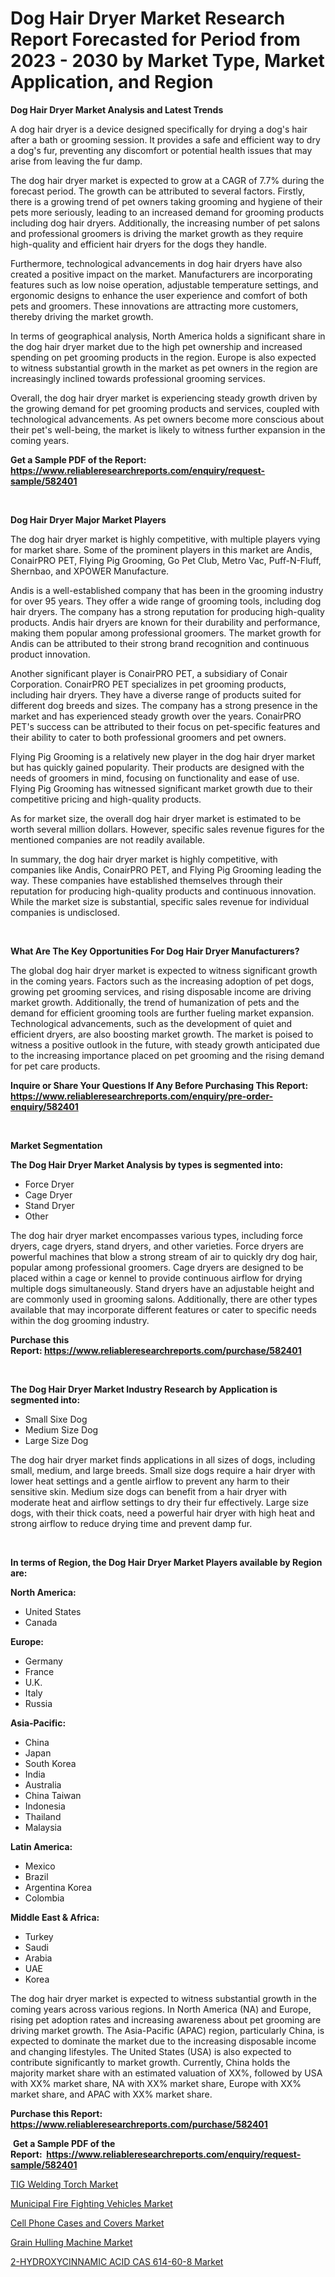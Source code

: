 <p><h1>Dog Hair Dryer Market Research Report Forecasted for Period from 2023 -  2030 by Market Type, Market Application, and Region</h1></p><p><strong>Dog Hair Dryer Market Analysis and Latest Trends</strong></p>
<p><p>A dog hair dryer is a device designed specifically for drying a dog's hair after a bath or grooming session. It provides a safe and efficient way to dry a dog's fur, preventing any discomfort or potential health issues that may arise from leaving the fur damp.</p><p>The dog hair dryer market is expected to grow at a CAGR of 7.7% during the forecast period. The growth can be attributed to several factors. Firstly, there is a growing trend of pet owners taking grooming and hygiene of their pets more seriously, leading to an increased demand for grooming products including dog hair dryers. Additionally, the increasing number of pet salons and professional groomers is driving the market growth as they require high-quality and efficient hair dryers for the dogs they handle.</p><p>Furthermore, technological advancements in dog hair dryers have also created a positive impact on the market. Manufacturers are incorporating features such as low noise operation, adjustable temperature settings, and ergonomic designs to enhance the user experience and comfort of both pets and groomers. These innovations are attracting more customers, thereby driving the market growth.</p><p>In terms of geographical analysis, North America holds a significant share in the dog hair dryer market due to the high pet ownership and increased spending on pet grooming products in the region. Europe is also expected to witness substantial growth in the market as pet owners in the region are increasingly inclined towards professional grooming services.</p><p>Overall, the dog hair dryer market is experiencing steady growth driven by the growing demand for pet grooming products and services, coupled with technological advancements. As pet owners become more conscious about their pet's well-being, the market is likely to witness further expansion in the coming years.</p></p>
<p><strong>Get a Sample PDF of the Report:&nbsp; <a href="https://www.reliableresearchreports.com/enquiry/request-sample/582401">https://www.reliableresearchreports.com/enquiry/request-sample/582401</a></strong></p>
<p>&nbsp;</p>
<p><strong>Dog Hair Dryer Major Market Players</strong></p>
<p><p>The dog hair dryer market is highly competitive, with multiple players vying for market share. Some of the prominent players in this market are Andis, ConairPRO PET, Flying Pig Grooming, Go Pet Club, Metro Vac, Puff-N-Fluff, Shernbao, and XPOWER Manufacture.</p><p>Andis is a well-established company that has been in the grooming industry for over 95 years. They offer a wide range of grooming tools, including dog hair dryers. The company has a strong reputation for producing high-quality products. Andis hair dryers are known for their durability and performance, making them popular among professional groomers. The market growth for Andis can be attributed to their strong brand recognition and continuous product innovation.</p><p>Another significant player is ConairPRO PET, a subsidiary of Conair Corporation. ConairPRO PET specializes in pet grooming products, including hair dryers. They have a diverse range of products suited for different dog breeds and sizes. The company has a strong presence in the market and has experienced steady growth over the years. ConairPRO PET's success can be attributed to their focus on pet-specific features and their ability to cater to both professional groomers and pet owners.</p><p>Flying Pig Grooming is a relatively new player in the dog hair dryer market but has quickly gained popularity. Their products are designed with the needs of groomers in mind, focusing on functionality and ease of use. Flying Pig Grooming has witnessed significant market growth due to their competitive pricing and high-quality products.</p><p>As for market size, the overall dog hair dryer market is estimated to be worth several million dollars. However, specific sales revenue figures for the mentioned companies are not readily available.</p><p>In summary, the dog hair dryer market is highly competitive, with companies like Andis, ConairPRO PET, and Flying Pig Grooming leading the way. These companies have established themselves through their reputation for producing high-quality products and continuous innovation. While the market size is substantial, specific sales revenue for individual companies is undisclosed.</p></p>
<p>&nbsp;</p>
<p><strong>What Are The Key Opportunities For Dog Hair Dryer Manufacturers?</strong></p>
<p><p>The global dog hair dryer market is expected to witness significant growth in the coming years. Factors such as the increasing adoption of pet dogs, growing pet grooming services, and rising disposable income are driving market growth. Additionally, the trend of humanization of pets and the demand for efficient grooming tools are further fueling market expansion. Technological advancements, such as the development of quiet and efficient dryers, are also boosting market growth. The market is poised to witness a positive outlook in the future, with steady growth anticipated due to the increasing importance placed on pet grooming and the rising demand for pet care products.</p></p>
<p><strong>Inquire or Share Your Questions If Any Before Purchasing This Report: <a href="https://www.reliableresearchreports.com/enquiry/pre-order-enquiry/582401">https://www.reliableresearchreports.com/enquiry/pre-order-enquiry/582401</a></strong></p>
<p>&nbsp;</p>
<p><strong>Market Segmentation</strong></p>
<p><strong>The Dog Hair Dryer Market Analysis by types is segmented into:</strong></p>
<p><ul><li>Force Dryer</li><li>Cage Dryer</li><li>Stand Dryer</li><li>Other</li></ul></p>
<p><p>The dog hair dryer market encompasses various types, including force dryers, cage dryers, stand dryers, and other varieties. Force dryers are powerful machines that blow a strong stream of air to quickly dry dog hair, popular among professional groomers. Cage dryers are designed to be placed within a cage or kennel to provide continuous airflow for drying multiple dogs simultaneously. Stand dryers have an adjustable height and are commonly used in grooming salons. Additionally, there are other types available that may incorporate different features or cater to specific needs within the dog grooming industry.</p></p>
<p><strong>Purchase this Report:&nbsp;<a href="https://www.reliableresearchreports.com/purchase/582401">https://www.reliableresearchreports.com/purchase/582401</a></strong></p>
<p>&nbsp;</p>
<p><strong>The Dog Hair Dryer Market Industry Research by Application is segmented into:</strong></p>
<p><ul><li>Small Sixe Dog</li><li>Medium Size Dog</li><li>Large Size Dog</li></ul></p>
<p><p>The dog hair dryer market finds applications in all sizes of dogs, including small, medium, and large breeds. Small size dogs require a hair dryer with lower heat settings and a gentle airflow to prevent any harm to their sensitive skin. Medium size dogs can benefit from a hair dryer with moderate heat and airflow settings to dry their fur effectively. Large size dogs, with their thick coats, need a powerful hair dryer with high heat and strong airflow to reduce drying time and prevent damp fur.</p></p>
<p>&nbsp;</p>
<p><strong>In terms of Region, the Dog Hair Dryer Market Players available by Region are:</strong></p>
<p>
    <p> <strong> North America: </strong>
        <ul>
            <li>United States</li>
            <li>Canada</li>
        </ul>
        </p> 
    <p> <strong> Europe: </strong>
        <ul>
            <li>Germany</li>
            <li>France</li>
            <li>U.K.</li>
            <li>Italy</li>
            <li>Russia</li>
        </ul>
        </p> 
    <p> <strong> Asia-Pacific: </strong>
        <ul>
            <li>China</li>
            <li>Japan</li>
            <li>South Korea</li>
            <li>India</li>
            <li>Australia</li>
            <li>China Taiwan</li>
            <li>Indonesia</li>
            <li>Thailand</li>
            <li>Malaysia</li>
        </ul>
        </p> 
    <p> <strong> Latin America: </strong>
        <ul>
            <li>Mexico</li>
            <li>Brazil</li>
            <li>Argentina Korea</li>
            <li>Colombia</li>
        </ul>
        </p> 
    <p> <strong> Middle East & Africa: </strong>
        <ul>
            <li>Turkey</li>
            <li>Saudi</li>
            <li>Arabia</li>
            <li>UAE</li>
            <li>Korea</li>
        </ul>
    </p>
    </p>
<p><p>The dog hair dryer market is expected to witness substantial growth in the coming years across various regions. In North America (NA) and Europe, rising pet adoption rates and increasing awareness about pet grooming are driving market growth. The Asia-Pacific (APAC) region, particularly China, is expected to dominate the market due to the increasing disposable income and changing lifestyles. The United States (USA) is also expected to contribute significantly to market growth. Currently, China holds the majority market share with an estimated valuation of XX%, followed by USA with XX% market share, NA with XX% market share, Europe with XX% market share, and APAC with XX% market share.</p></p>
<p><strong>Purchase this Report: <a href="https://www.reliableresearchreports.com/purchase/582401">https://www.reliableresearchreports.com/purchase/582401</a></strong></p>
<p>&nbsp;<strong>Get a Sample PDF of the Report:&nbsp;&nbsp;<a href="https://www.reliableresearchreports.com/enquiry/request-sample/582401">https://www.reliableresearchreports.com/enquiry/request-sample/582401</a></strong></p>
<p><strong></strong></p>
<p><p><a href="https://www.linkedin.com/pulse/tig-welding-torch-market-share-amp-new-trends-analysis-report-i5vde/">TIG Welding Torch Market</a></p><p><a href="https://github.com/kuntayevaz/Market-Research-Report-List-1/blob/main/municipal-fire-fighting-vehicles-market.md">Municipal Fire Fighting Vehicles Market</a></p><p><a href="https://medium.com/@efrainhaley/cell-phone-cases-and-covers-market-size-growth-forecast-2023-2030-1f8887adc8a7">Cell Phone Cases and Covers Market</a></p><p><a href="https://www.linkedin.com/pulse/grain-hulling-machine-market-insights-players-forecast-till-pdn1e/">Grain Hulling Machine Market</a></p><p><a href="https://github.com/kipkeeva/Market-Research-Report-List-1/blob/main/2-hydroxycinnamic-acid-cas-614-60-8-market.md">2-HYDROXYCINNAMIC ACID CAS 614-60-8 Market</a></p></p>